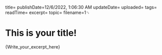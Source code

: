 title=
publishDate=12/6/2022, 1:06:30 AM
updateDate=
uploaded=
tags=
readTime=
excerpt=
topic=
filename=1␟
# This is your title!
{Write_your_excerpt_here}